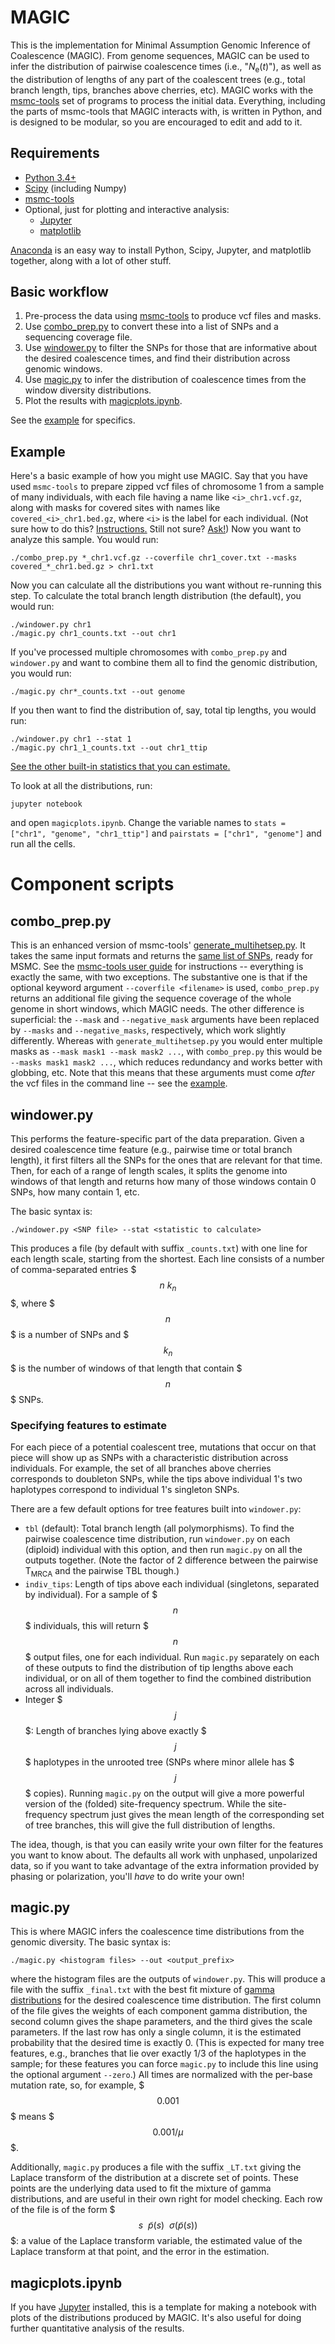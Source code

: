 MAGIC
=======

This is the implementation for Minimal Assumption Genomic Inference of Coalescence (MAGIC).
From genome sequences, MAGIC can be used to infer the distribution of pairwise coalescence times
(i.e., "_N_<sub>e</sub>(_t_)"), as well as the distribution of lengths of any part of the coalescent trees
(e.g., total branch length, tips, branches above cherries, etc).
MAGIC works with the [msmc-tools](http://github.com/stschiff/msmc-tools) set of programs to process the initial data.
Everything, including the parts of msmc-tools that MAGIC interacts with, is written
in Python, and is designed to be modular, so you are encouraged to edit and add to it.

## Requirements
- [Python 3.4+](http://www.python.org)
- [Scipy](http://www.scipy.org/) (including Numpy)
- [msmc-tools](http://github.com/stschiff/msmc-tools)
- Optional, just for plotting and interactive analysis:
	- [Jupyter](http://www.jupyter.org)
	- [matplotlib](http://matplotlib.org/)

[Anaconda](http://www.continuum.io) is an easy way to install Python, Scipy, Jupyter, and matplotlib together, along with a lot of other stuff.


## Basic workflow

1. Pre-process the data using [msmc-tools](http://github.com/stschiff/msmc-tools) to produce vcf files and masks.
2. Use [combo_prep.py](#combo_preppy) to convert these into a list of SNPs and a sequencing coverage file.
3. Use [windower.py](#windowerpy) to filter the SNPs for those that are informative about the desired coalescence times, and find their distribution across genomic windows.
4. Use [magic.py](#magicpy) to infer the distribution of coalescence times from the window diversity distributions.
5. Plot the results with [magicplots.ipynb](#magicplotsipynb).

See the [example](#example) for specifics.

## Example

Here's a basic example of how you might use MAGIC. 
Say that you have used `msmc-tools` to prepare zipped vcf files of chromosome 1 from a sample of many individuals,
with each file having a name like `<i>_chr1.vcf.gz`, 
along with masks for covered sites with names like `covered_<i>_chr1.bed.gz`,
where `<i>` is the label for each individual.
(Not sure how to do this? [Instructions.](https://github.com/stschiff/msmc-tools/blob/master/README.md) Still not sure? [Ask!](https://groups.google.com/forum/#!forum/msmc-popgen))
Now you want to analyze this sample.
You would run:

	./combo_prep.py *_chr1.vcf.gz --coverfile chr1_cover.txt --masks covered_*_chr1.bed.gz > chr1.txt
	
Now you can calculate all the distributions you want without re-running this step.
To calculate the total branch length distribution (the default), you would run:

	./windower.py chr1
	./magic.py chr1_counts.txt --out chr1
	
If you've processed multiple chromosomes with `combo_prep.py` and `windower.py` and want to 
combine them all to find the genomic distribution, you would run:

	./magic.py chr*_counts.txt --out genome
	
If you then want to find the distribution of, say, total tip lengths, you would run:

	./windower.py chr1 --stat 1
	./magic.py chr1_1_counts.txt --out chr1_ttip
	
[See the other built-in statistics that you can estimate.](#specifying-features-to-estimate)

To look at all the distributions, run:

	jupyter notebook
	
and open `magicplots.ipynb`.
Change the variable names to `stats = ["chr1", "genome", "chr1_ttip"]` and `pairstats = ["chr1", "genome"]` and run all the cells.



# Component scripts

## combo\_prep.py

This is an enhanced version of msmc-tools' [generate\_multihetsep.py](https://github.com/stschiff/msmc-tools/blob/master/generate_multihetsep.py).
It takes the same input formats and returns the [same list of SNPs](https://github.com/stschiff/msmc/blob/master/guide.md#input-file-format), ready for MSMC.
See the [msmc-tools user guide](https://github.com/stschiff/msmc-tools/blob/master/README.md) for instructions
-- everything is exactly the same, with two exceptions.
The substantive one is that if the optional keyword argument `--coverfile <filename>` is used,
`combo_prep.py` returns an additional file giving the sequence coverage of the whole genome in short windows,
which MAGIC needs.
The other difference is superficial: the `--mask` and `--negative_mask` arguments have been replaced
by `--masks` and `--negative_masks`, respectively, which work slightly differently.
Whereas with `generate_multihetsep.py` you would enter multiple masks as `--mask mask1 --mask mask2 ...`,
with `combo_prep.py` this would be `--masks mask1 mask2 ...`, which reduces redundancy and works better with globbing, etc.
Note that this means that these arguments must come *after* the vcf files in the command line -- see the [example](#example).

## windower.py

This performs the feature-specific part of the data preparation. 
Given a desired coalescence time feature (e.g., pairwise time or total branch length), it first filters all the SNPs for the ones that are relevant for that time.
Then, for each of a range of length scales, 
it splits the genome into windows of that length
and returns how many of those windows contain 0 SNPs, how many contain 1, etc.

The basic syntax is:

	./windower.py <SNP file> --stat <statistic to calculate>
	
This produces a file (by default with suffix `_counts.txt`) with one line for each length scale, starting from the shortest.
Each line consists of a number of comma-separated entries $$$n\ k_n$$$, where $$$n$$$ is a number of SNPs and $$$k_n$$$ is the number of windows of that length that contain $$$n$$$ SNPs.

### Specifying features to estimate

For each piece of a potential coalescent tree, mutations that occur on that piece
will show up as SNPs with a characteristic distribution across individuals.
For example, the set of all branches above cherries corresponds to doubleton SNPs, while the tips above individual 1's two haplotypes correspond to individual 1's singleton SNPs.

There are a few default options for tree features built into `windower.py`:

- `tbl` (default): Total branch length (all polymorphisms). To find the pairwise coalescence time distribution, run `windower.py` on each (diploid) individual with this option, and then run `magic.py` on all the outputs together. (Note the factor of 2 difference between the pairwise T<sub>MRCA</sub> and the pairwise TBL though.)
- `indiv_tips`: Length of tips above each individual (singletons, separated by individual). For a sample of $$$n$$$ individuals, this will return $$$n$$$ output files, one for each individual. Run `magic.py` separately on each of these outputs to find the distribution of tip lengths above each individual, or on all of them together to find the combined distribution across all individuals.
- Integer $$$j$$$: Length of branches lying above exactly $$$j$$$ haplotypes in the unrooted tree (SNPs where minor allele has $$$j$$$ copies). Running `magic.py` on the output will give a more powerful version of the (folded) site-frequency spectrum. While the site-frequency spectrum just gives the mean length of the corresponding set of tree branches, this will give the full distribution of lengths.

The idea, though, is that you can easily write your own filter for the features you want to know about.
The defaults all work with unphased, unpolarized data, so if you want to take advantage of the 
extra information provided by phasing or polarization, you'll *have* to do write your own!



## magic.py

This is where MAGIC infers the coalescence time distributions from the genomic diversity.
The basic syntax is:

	./magic.py <histogram files> --out <output_prefix>
	
where the histogram files are the outputs of `windower.py`. 
This will produce a file with the suffix `_final.txt` with the best fit
mixture of [gamma distributions](https://en.wikipedia.org/wiki/Gamma_distribution)
for the desired coalescence time distribution. The first column of the file gives
the weights of each component gamma distribution, the second column gives the shape
parameters, and the third gives the scale parameters. 
If the last row has only a single column, it is the estimated probability that the 
desired time is exactly 0. 
(This is expected for many tree features, e.g.,
branches that lie over exactly 1/3 of the haplotypes in the sample; 
for these features you can force `magic.py` to include this line using the optional argument `--zero`.)
All times are normalized with the per-base mutation rate, so, for example, $$$0.001$$$ means $$$0.001/\mu$$$.

Additionally, `magic.py` produces a file with the suffix `_LT.txt`
giving the Laplace transform of the distribution at a discrete set of points.
These points are the underlying data used to fit the mixture of gamma distributions, 
and are useful in their own right for model checking.
Each row of the file is of the form 
$$$s \ \ \tilde p(s) \ \ \sigma(\tilde p(s))$$$: a value of the Laplace transform variable, the estimated value of the Laplace transform at that point, and the error in the estimation.

## magicplots.ipynb

If you have [Jupyter](http://jupyter.org/) installed, this is a template for making a notebook
with plots of the distributions produced by MAGIC. 
It's also useful for doing further quantitative analysis of the results.



	